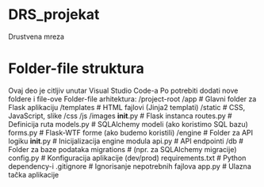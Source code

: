 # DRS_projekat
Drustvena mreza

# Folder-file struktura
Ovaj deo je citljiv unutar Visual Studio Code-a
Po potrebiti dodati nove foldere i file-ove
Folder-file arhitektura:
/project-root
  /app                  # Glavni folder za Flask aplikaciju
    /templates          # HTML fajlovi (Jinja2 templati)
    /static             # CSS, JavaScript, slike
      /css
      /js
      /images
    __init__.py         # Flask instanca
    routes.py           # Definicija ruta
    models.py           # SQLAlchemy modeli (ako koristimo SQL bazu)
    forms.py            # Flask-WTF forme (ako budemo koristili)
  /engine               # Folder za API logiku
    __init__.py         # Inicijalizacija engine modula
    api.py              # API endpointi
  /db                   # Folder za baze podataka
    migrations          # (npr. za SQLAlchemy migracije)
  config.py             # Konfiguracija aplikacije (dev/prod)
  requirements.txt      # Python dependency-i
  .gitignore            # Ignorisanje nepotrebnih fajlova
  app.py                # Ulazna tačka aplikacije

